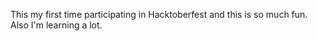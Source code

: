 This my first time participating in Hacktoberfest and this is so much fun. Also I'm learning a lot. 
